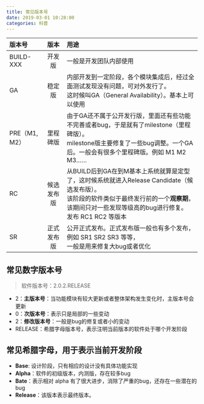 ```yaml
---
title: 常见版本号
date: 2019-03-01 10:28:00
categories: 科普
---
```


|版本号                       |版本                   |用途                            |
|:--------------------------|:---------------------:|:-------------------------------|
|BUILD-XXX                   |开发版                 |一般是开发团队内部使用            |
|GA                          |稳定版                 |内部开发到一定阶段，各个模块集成后，经过全面测试发现没有问题，可对外发行了。<br>这时候叫GA（General Availability）。基本上可以使用 |
|PRE（M1, M2）               |里程碑版               |由于GA还不属于公开发行版，里面还有些功能不完善或者bug，于是就有了milestone（里程碑版）。<br>milestone版主要修复了一些bug调整。一个GA后。一般会有很多个里程碑版。例如 M1 M2 M3……|
|RC                         |候选发布版              |从BUILD后到GA在到M基本上系统就算是定型了，这时候系统就进入Release Candidate（候选发布版）。<br>该阶段的软件类似于最终发行前的一个**观察期**，该期间只对一些发现等级高的bug进行修复。<br>发布 RC1 RC2 等版本|
|SR                          |正式发布版             |公开正式发布。正式发布版一般也有多个发布，例如 SR1 SR2 SR3 等等，<br>一般是用来修复大bug或者优化|

## 常见数字版本号
> 软件版本号：2.0.2.RELEASE

- 2：**主版本号**：当功能模块有较大更新或者整体架构发生变化时，主版本号会更新
- 0：**次版本号**：表示只是局部的一些变动
- 2：**修改版本号**：一般是bug的修复或者小的变动
- RELEASE：希腊字母版本号，表示注明当前版本的软件处于哪个开发阶段


## 常见希腊字母，用于表示当前开发阶段

 - **Base**: 设计阶段，只有相应的设计没有具体功能实现
 - **Alpha**：软件的初级版本，内测版，存在较多bug
 - **Bate**：表示相对 alpha 有了很大进步，消除了严重的bug，还存在一些潜在的bug
 - **Release**：该版本表示最终版本。
